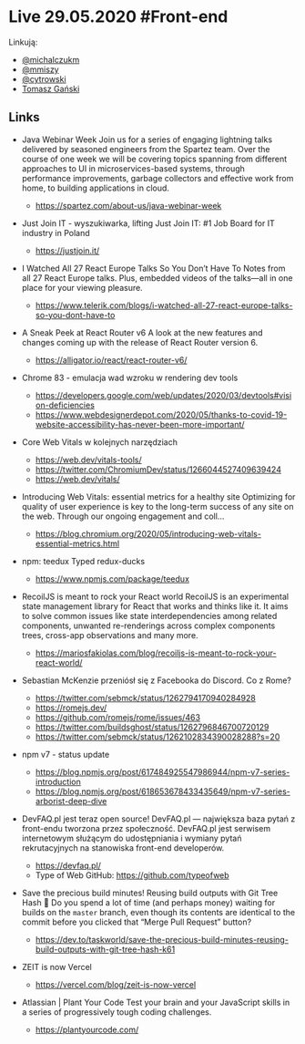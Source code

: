 # Live 29.05.2020 #Front-end

Linkują:

- [@michalczukm](https://twitter.com/michalczukm)
- [@mmiszy](https://twitter.com/mmiszy)
- [@cytrowski](https://twitter.com/cytrowski)
- [Tomasz Gański](https://www.linkedin.com/in/tomaszganski)

## Links

- Java Webinar Week
  Join us for a series of engaging lightning talks delivered by seasoned engineers from the Spartez team. Over the course of one week we will be covering topics spanning from different approaches to UI in microservices-based systems, through performance improvements, garbage collectors and effective work from home, to building applications in cloud.
  - https://spartez.com/about-us/java-webinar-week
- Just Join IT - wyszukiwarka, lifting
  Just Join IT: #1 Job Board for IT industry in Poland
  - https://justjoin.it/
- I Watched All 27 React Europe Talks So You Don’t Have To
  Notes from all 27 React Europe talks. Plus, embedded videos of the talks—all in one place for your viewing pleasure.
  - https://www.telerik.com/blogs/i-watched-all-27-react-europe-talks-so-you-dont-have-to
- A Sneak Peek at React Router v6
  A look at the new features and changes coming up with the release of React Router version 6.
  - https://alligator.io/react/react-router-v6/
- Chrome 83 - emulacja wad wzroku w rendering dev tools
  - https://developers.google.com/web/updates/2020/03/devtools#vision-deficiencies
  - https://www.webdesignerdepot.com/2020/05/thanks-to-covid-19-website-accessibility-has-never-been-more-important/
- Core Web Vitals w kolejnych narzędziach
  - https://web.dev/vitals-tools/
  - https://twitter.com/ChromiumDev/status/1266044527409639424
  - https://web.dev/vitals/
- Introducing Web Vitals: essential metrics for a healthy site
  Optimizing for quality of user experience is key to the long-term success of any site on the web. Through our ongoing engagement and coll...

  - https://blog.chromium.org/2020/05/introducing-web-vitals-essential-metrics.html

- npm: teedux
  Typed redux-ducks
  - https://www.npmjs.com/package/teedux
- RecoilJS is meant to rock your React world
  RecoilJS is an experimental state management library for React that works and thinks like it. It aims to solve common issues like state interdependencies among related components, unwanted re-renderings across complex components trees, cross-app observations and many more.
  - https://mariosfakiolas.com/blog/recoiljs-is-meant-to-rock-your-react-world/
- Sebastian McKenzie przeniósł się z Facebooka do Discord. Co z Rome?
  - https://twitter.com/sebmck/status/1262794170940284928
  - https://romejs.dev/
  - https://github.com/romejs/rome/issues/463
  - https://twitter.com/buildsghost/status/1262796846700720129
  - https://twitter.com/sebmck/status/1262102834390028288?s=20
- npm v7 - status update
  - https://blog.npmjs.org/post/617484925547986944/npm-v7-series-introduction
  - https://blog.npmjs.org/post/618653678433435649/npm-v7-series-arborist-deep-dive
- DevFAQ.pl jest teraz open source!
  DevFAQ.pl — największa baza pytań z front-endu tworzona przez społeczność. DevFAQ.pl jest serwisem internetowym służącym do udostępniania i wymiany pytań rekrutacyjnych na stanowiska front-end developerów.
  - https://devfaq.pl/
  - Type of Web GitHub: https://github.com/typeofweb
- Save the precious build minutes! Reusing build outputs with Git Tree Hash 🌳
  Do you spend a lot of time (and perhaps money) waiting for builds on the `master` branch, even though its contents are identical to the commit before you clicked that “Merge Pull Request” button?
  - https://dev.to/taskworld/save-the-precious-build-minutes-reusing-build-outputs-with-git-tree-hash-k61
- ZEIT is now Vercel
  - https://vercel.com/blog/zeit-is-now-vercel
- Atlassian | Plant Your Code
  Test your brain and your JavaScript skills in a series of progressively tough coding challenges.
  - https://plantyourcode.com/
